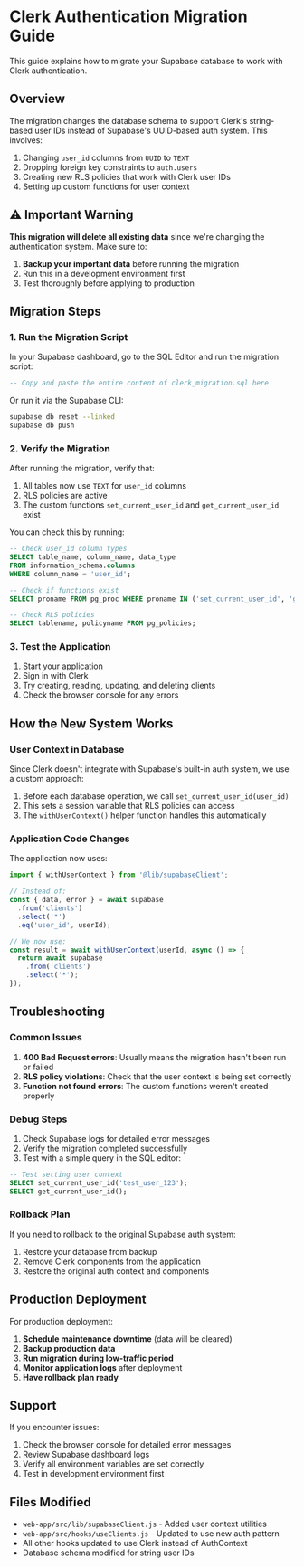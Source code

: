 # Clerk Authentication Migration Guide

This guide explains how to migrate your Supabase database to work with Clerk authentication.

## Overview

The migration changes the database schema to support Clerk's string-based user IDs instead of Supabase's UUID-based auth system. This involves:

1. Changing `user_id` columns from `UUID` to `TEXT`
2. Dropping foreign key constraints to `auth.users`
3. Creating new RLS policies that work with Clerk user IDs
4. Setting up custom functions for user context

## ⚠️ Important Warning

**This migration will delete all existing data** since we're changing the authentication system. Make sure to:

1. **Backup your important data** before running the migration
2. Run this in a development environment first
3. Test thoroughly before applying to production

## Migration Steps

### 1. Run the Migration Script

In your Supabase dashboard, go to the SQL Editor and run the migration script:

```sql
-- Copy and paste the entire content of clerk_migration.sql here
```

Or run it via the Supabase CLI:

```bash
supabase db reset --linked
supabase db push
```

### 2. Verify the Migration

After running the migration, verify that:

1. All tables now use `TEXT` for `user_id` columns
2. RLS policies are active
3. The custom functions `set_current_user_id` and `get_current_user_id` exist

You can check this by running:

```sql
-- Check user_id column types
SELECT table_name, column_name, data_type 
FROM information_schema.columns 
WHERE column_name = 'user_id';

-- Check if functions exist
SELECT proname FROM pg_proc WHERE proname IN ('set_current_user_id', 'get_current_user_id');

-- Check RLS policies
SELECT tablename, policyname FROM pg_policies;
```

### 3. Test the Application

1. Start your application
2. Sign in with Clerk
3. Try creating, reading, updating, and deleting clients
4. Check the browser console for any errors

## How the New System Works

### User Context in Database

Since Clerk doesn't integrate with Supabase's built-in auth system, we use a custom approach:

1. Before each database operation, we call `set_current_user_id(user_id)` 
2. This sets a session variable that RLS policies can access
3. The `withUserContext()` helper function handles this automatically

### Application Code Changes

The application now uses:

```javascript
import { withUserContext } from '@lib/supabaseClient';

// Instead of:
const { data, error } = await supabase
  .from('clients')
  .select('*')
  .eq('user_id', userId);

// We now use:
const result = await withUserContext(userId, async () => {
  return await supabase
    .from('clients')
    .select('*');
});
```

## Troubleshooting

### Common Issues

1. **400 Bad Request errors**: Usually means the migration hasn't been run or failed
2. **RLS policy violations**: Check that the user context is being set correctly
3. **Function not found errors**: The custom functions weren't created properly

### Debug Steps

1. Check Supabase logs for detailed error messages
2. Verify the migration completed successfully
3. Test with a simple query in the SQL editor:

```sql
-- Test setting user context
SELECT set_current_user_id('test_user_123');
SELECT get_current_user_id();
```

### Rollback Plan

If you need to rollback to the original Supabase auth system:

1. Restore your database from backup
2. Remove Clerk components from the application
3. Restore the original auth context and components

## Production Deployment

For production deployment:

1. **Schedule maintenance downtime** (data will be cleared)
2. **Backup production data** 
3. **Run migration during low-traffic period**
4. **Monitor application logs** after deployment
5. **Have rollback plan ready**

## Support

If you encounter issues:

1. Check the browser console for detailed error messages
2. Review Supabase dashboard logs
3. Verify all environment variables are set correctly
4. Test in development environment first

## Files Modified

- `web-app/src/lib/supabaseClient.js` - Added user context utilities
- `web-app/src/hooks/useClients.js` - Updated to use new auth pattern
- All other hooks updated to use Clerk instead of AuthContext
- Database schema modified for string user IDs 